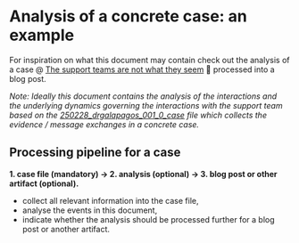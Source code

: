 # Analysis of a concrete case: an example
For inspiration on what this document may contain check out the analysis of a case \@ <a href="https://drgalapagos.github.io/posts/the-support-teams-are-not-what-they-seem/" target="_blank">The support teams are not what they seem</a> 🦉 processed into a blog post.

*Note: Ideally this document contains the analysis of the interactions and the underlying dynamics governing the interactions with the support team based on the [250228_drgalapagos_001_0_case](./250228_drgalapagos_001_0_case.md) file which collects the evidence / message exchanges in a concrete case.*

## Processing pipeline for a case
**1. case file (mandatory) -> 2. analysis (optional) -> 3. blog post or other artifact (optional).**
  - collect all relevant information into the case file,
  - analyse the events in this document,
  - indicate whether the analysis should be processed further for a blog post or another artifact.
